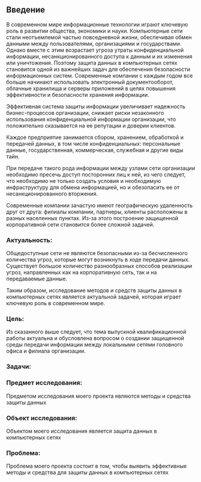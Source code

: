 ## Введение
В современном мире информационные технологии играют ключевую роль в развитии общества, экономики и науки. Компьютерные сети стали неотъемлемой частью повседневной жизни, обеспечивая обмен данными между пользователями, организациями и государствами. Однако вместе с этим возрастает угроза утраты конфиденциальной информации, несанкционированного доступа к данным и их изменения или уничтожения. Поэтому защита данных в компьютерных сетях становится одной из важнейших задач для обеспечения безопасности информационных систем.
Современные компании с каждым годом все больше начинают использовать электронный документооборот, облачные хранилища и серверы приложений в целях повышения эффективности и безопасности хранения информации. 

Эффективная система защиты информации увеличивает надежность бизнес-процессов организации, снижает риски незаконного использования конфиденциальной информации организации, что положительно сказывается на ее репутации и доверии клиентов. 

Каждое предприятие занимается сбором, хранением, обработкой и передачей данных, в том числе конфиденциальных: персональные данные, государственная, коммерческая, служебная и другие виды тайн. 

При передаче такого рода информации между узлами сети организации необходимо пресечь доступ посторонних лиц к ней, из чего следует, что необходимо не только создать условия и необходимую инфраструктуру для обмена информацией, но и обезопасить ее от несанкционированного вторжения.

Современные компании зачастую имеют географическую удаленность друг от друга: филиалы компании, партнеры, клиенты расположены в разных населенных пунктах. Из-за этого построение защищенной корпоративной сети становится более сложной задачей.

### Актуальность:

Общедоступные сети не являются безопасными из-за бесчисленного количества угроз, которые могут возникнуть в ходе передачи данных. Существует большое количество разнообразных способов реализации угроз, направленных как на корпоративную сеть, так и на передаваемые данные.

Таким образом, исследование методов и средств защиты данных в компьютерных сетях является актуальной задачей, которая играет ключевую роль в современном мире.

### Цель: 
Из сказанного выше следует, что тема выпускной квалификационной работы актуальна и обусловлена вопросом о создании защищенной среды передачи информации между локальными сетями головного офиса и филиала организации.

### Задачи:


### Предмет исследования:
Предметом исследования моего проекта являются методы и средства защиты данных

### Объект исследования:
Объектом моего исследования является защита данных в компьютерных сетях

### Проблема:
Проблема моего проекта состоит в том, чтобы выявить эффективные методы и средства для защиты данных в компьютерных сетях

